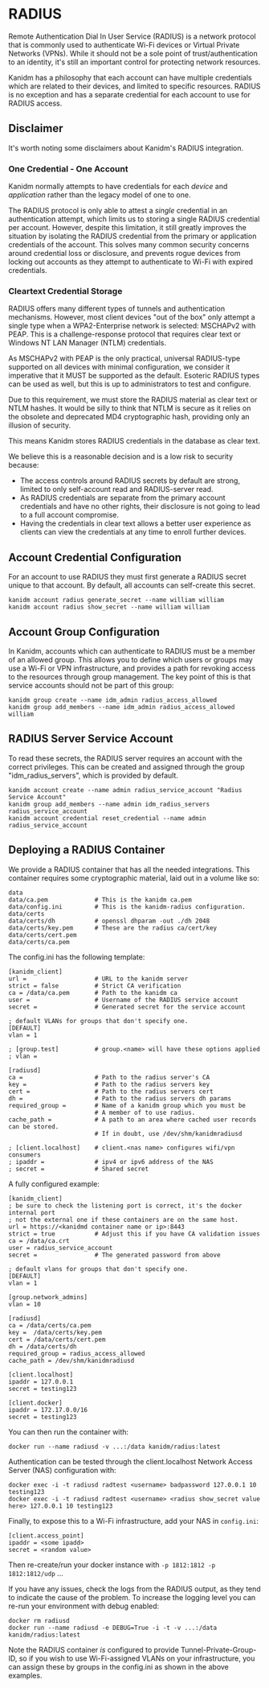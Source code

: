 # RADIUS

Remote Authentication Dial In User Service (RADIUS) is a network protocol 
that is commonly used to authenticate Wi-Fi devices or Virtual Private 
Networks (VPNs). While it should not be a sole point of trust/authentication 
to an identity, it's still an important control for protecting network resources.

Kanidm has a philosophy that each account can have multiple credentials which
are related to their devices, and limited to specific resources. RADIUS is
no exception and has a separate credential for each account to use for
RADIUS access.

## Disclaimer

It's worth noting some disclaimers about Kanidm's RADIUS integration.

### One Credential - One Account

Kanidm normally attempts to have credentials for each *device* and 
*application* rather than the legacy model of one to one.

The RADIUS protocol is only able to attest a *single* credential in an 
authentication attempt, which limits us to storing a single RADIUS credential 
per account. However, despite this limitation, it still greatly improves the 
situation by isolating the RADIUS credential from the primary or application 
credentials of the account. This solves many common security concerns around 
credential loss or disclosure, and prevents rogue devices from locking out 
accounts as they attempt to authenticate to Wi-Fi with expired credentials.

### Cleartext Credential Storage

RADIUS offers many different types of tunnels and authentication mechanisms.
However, most client devices "out of the box" only attempt a single type when 
a WPA2-Enterprise network is selected: MSCHAPv2 with PEAP. This is a 
challenge-response protocol that requires clear text or Windows NT LAN 
Manager (NTLM) credentials.

As MSCHAPv2 with PEAP is the only practical, universal RADIUS-type supported
on all devices with minimal configuration, we consider it imperative
that it MUST be supported as the default. Esoteric RADIUS types can be used
as well, but this is up to administrators to test and configure.

Due to this requirement, we must store the RADIUS material as clear text or
NTLM hashes. It would be silly to think that NTLM is secure as it relies on 
the obsolete and deprecated MD4 cryptographic hash, providing only an 
illusion of security.

This means Kanidm stores RADIUS credentials in the database as clear text.

We believe this is a reasonable decision and is a low risk to security because:

* The access controls around RADIUS secrets by default are strong, limited
  to only self-account read and RADIUS-server read.
* As RADIUS credentials are separate from the primary account credentials and 
  have no other rights, their disclosure is not going to lead to a full 
  account compromise.
* Having the credentials in clear text allows a better user experience as  
  clients can view the credentials at any time to enroll further devices.

## Account Credential Configuration

For an account to use RADIUS they must first generate a RADIUS secret unique 
to that account. By default, all accounts can self-create this secret.

    kanidm account radius generate_secret --name william william
    kanidm account radius show_secret --name william william

## Account Group Configuration

In Kanidm, accounts which can authenticate to RADIUS must be a member
of an allowed group. This allows you to define which users or groups may use
a Wi-Fi or VPN infrastructure, and provides a path for revoking access to the 
resources through group management. The key point of this is that service 
accounts should not be part of this group:

    kanidm group create --name idm_admin radius_access_allowed
    kanidm group add_members --name idm_admin radius_access_allowed william

## RADIUS Server Service Account

To read these secrets, the RADIUS server requires an account with the
correct privileges. This can be created and assigned through the group
"idm_radius_servers", which is provided by default.

    kanidm account create --name admin radius_service_account "Radius Service Account"
    kanidm group add_members --name admin idm_radius_servers radius_service_account
    kanidm account credential reset_credential --name admin radius_service_account

## Deploying a RADIUS Container

We provide a RADIUS container that has all the needed integrations. 
This container requires some cryptographic material, laid out in a volume like so:

    data
    data/ca.pem             # This is the kanidm ca.pem
    data/config.ini         # This is the kanidm-radius configuration.
    data/certs
    data/certs/dh           # openssl dhparam -out ./dh 2048
    data/certs/key.pem      # These are the radius ca/cert/key
    data/certs/cert.pem
    data/certs/ca.pem

The config.ini has the following template:

    [kanidm_client]
    url =                   # URL to the kanidm server
    strict = false          # Strict CA verification
    ca = /data/ca.pem       # Path to the kanidm ca
    user =                  # Username of the RADIUS service account
    secret =                # Generated secret for the service account

    ; default VLANs for groups that don't specify one.
    [DEFAULT]
    vlan = 1

    ; [group.test]          # group.<name> will have these options applied
    ; vlan =

    [radiusd]
    ca =                    # Path to the radius server's CA
    key =                   # Path to the radius servers key
    cert =                  # Path to the radius servers cert
    dh =                    # Path to the radius servers dh params
    required_group =        # Name of a kanidm group which you must be 
                            # A member of to use radius.
    cache_path =            # A path to an area where cached user records can be stored.
                            # If in doubt, use /dev/shm/kanidmradiusd

    ; [client.localhost]    # client.<nas name> configures wifi/vpn consumers
    ; ipaddr =              # ipv4 or ipv6 address of the NAS
    ; secret =              # Shared secret

A fully configured example:

    [kanidm_client]
    ; be sure to check the listening port is correct, it's the docker internal port
    ; not the external one if these containers are on the same host.
    url = https://<kanidmd container name or ip>:8443
    strict = true           # Adjust this if you have CA validation issues
    ca = /data/ca.crt
    user = radius_service_account
    secret =                # The generated password from above

    ; default vlans for groups that don't specify one.
    [DEFAULT]
    vlan = 1

    [group.network_admins]
    vlan = 10

    [radiusd]
    ca = /data/certs/ca.pem
    key =  /data/certs/key.pem
    cert = /data/certs/cert.pem
    dh = /data/certs/dh
    required_group = radius_access_allowed
    cache_path = /dev/shm/kanidmradiusd

    [client.localhost]
    ipaddr = 127.0.0.1
    secret = testing123

    [client.docker]
    ipaddr = 172.17.0.0/16
    secret = testing123

You can then run the container with:

    docker run --name radiusd -v ...:/data kanidm/radius:latest

Authentication can be tested through the client.localhost Network Access Server (NAS) configuration with:

    docker exec -i -t radiusd radtest <username> badpassword 127.0.0.1 10 testing123
    docker exec -i -t radiusd radtest <username> <radius show_secret value here> 127.0.0.1 10 testing123

Finally, to expose this to a Wi-Fi infrastructure, add your NAS in `config.ini`:

    [client.access_point]
    ipaddr = <some ipadd>
    secret = <random value>

Then re-create/run your docker instance with `-p 1812:1812 -p 1812:1812/udp` ...

If you have any issues, check the logs from the RADIUS output, as they tend 
to indicate the cause of the problem. To increase the logging level you can 
re-run your environment with debug enabled:

    docker rm radiusd
    docker run --name radiusd -e DEBUG=True -i -t -v ...:/data kanidm/radius:latest

Note the RADIUS container *is* configured to provide Tunnel-Private-Group-ID, 
so if you wish to use Wi-Fi-assigned VLANs on your infrastructure, you can 
assign these by groups in the config.ini as shown in the above examples.
